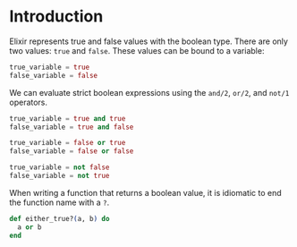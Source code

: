 # Introduction

Elixir represents true and false values with the boolean type. There are only two values: `true` and `false`. These values can be bound to a variable:

```elixir
true_variable = true
false_variable = false
```

We can evaluate strict boolean expressions using the `and/2`, `or/2`, and `not/1` operators.

```elixir
true_variable = true and true
false_variable = true and false

true_variable = false or true
false_variable = false or false

true_variable = not false
false_variable = not true
```

When writing a function that returns a boolean value, it is idiomatic to end the function name with a `?`.

```elixir
def either_true?(a, b) do
  a or b
end
```
